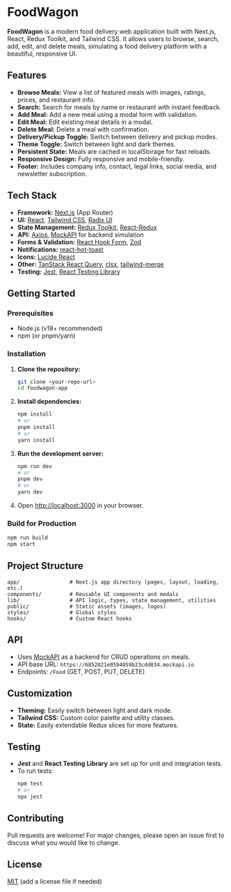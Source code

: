 # FoodWagon

**FoodWagon** is a modern food delivery web application built with Next.js, React, Redux Toolkit, and Tailwind CSS. It allows users to browse, search, add, edit, and delete meals, simulating a food delivery platform with a beautiful, responsive UI.

## Features

- **Browse Meals:** View a list of featured meals with images, ratings, prices, and restaurant info.
- **Search:** Search for meals by name or restaurant with instant feedback.
- **Add Meal:** Add a new meal using a modal form with validation.
- **Edit Meal:** Edit existing meal details in a modal.
- **Delete Meal:** Delete a meal with confirmation.
- **Delivery/Pickup Toggle:** Switch between delivery and pickup modes.
- **Theme Toggle:** Switch between light and dark themes.
- **Persistent State:** Meals are cached in localStorage for fast reloads.
- **Responsive Design:** Fully responsive and mobile-friendly.
- **Footer:** Includes company info, contact, legal links, social media, and newsletter subscription.

## Tech Stack

- **Framework:** [Next.js](https://nextjs.org/) (App Router)
- **UI:** [React](https://react.dev/), [Tailwind CSS](https://tailwindcss.com/), [Radix UI](https://www.radix-ui.com/)
- **State Management:** [Redux Toolkit](https://redux-toolkit.js.org/), [React-Redux](https://react-redux.js.org/)
- **API:** [Axios](https://axios-http.com/), [MockAPI](https://mockapi.io/) for backend simulation
- **Forms & Validation:** [React Hook Form](https://react-hook-form.com/), [Zod](https://zod.dev/)
- **Notifications:** [react-hot-toast](https://react-hot-toast.com/)
- **Icons:** [Lucide React](https://lucide.dev/)
- **Other:** [TanStack React Query](https://tanstack.com/query/latest), [clsx](https://github.com/lukeed/clsx), [tailwind-merge](https://github.com/dcastil/tailwind-merge)
- **Testing:** [Jest](https://jestjs.io/), [React Testing Library](https://testing-library.com/docs/react-testing-library/intro/)

## Getting Started

### Prerequisites

- Node.js (v18+ recommended)
- npm (or pnpm/yarn)

### Installation

1. **Clone the repository:**
   ```bash
   git clone <your-repo-url>
   cd foodwagon-app
   ```

2. **Install dependencies:**
   ```bash
   npm install
   # or
   pnpm install
   # or
   yarn install
   ```

3. **Run the development server:**
   ```bash
   npm run dev
   # or
   pnpm dev
   # or
   yarn dev
   ```

4. Open [http://localhost:3000](http://localhost:3000) in your browser.

### Build for Production

```bash
npm run build
npm start
```

## Project Structure

```
app/                # Next.js app directory (pages, layout, loading, etc.)
components/         # Reusable UI components and modals
lib/                # API logic, types, state management, utilities
public/             # Static assets (images, logos)
styles/             # Global styles
hooks/              # Custom React hooks
```

## API

- Uses [MockAPI](https://mockapi.io/) as a backend for CRUD operations on meals.
- API base URL: `https://6852821e0594059b23cdd834.mockapi.io`
- Endpoints: `/Food` (GET, POST, PUT, DELETE)

## Customization

- **Theming:** Easily switch between light and dark mode.
- **Tailwind CSS:** Custom color palette and utility classes.
- **State:** Easily extendable Redux slices for more features.

## Testing

- **Jest** and **React Testing Library** are set up for unit and integration tests.
- To run tests:
  ```bash
  npm test
  # or
  npx jest
  ```

## Contributing

Pull requests are welcome! For major changes, please open an issue first to discuss what you would like to change.

## License

[MIT](LICENSE) (add a license file if needed)